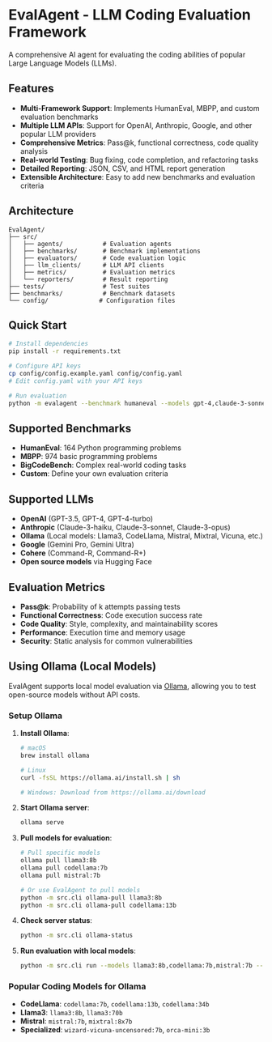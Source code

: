 # EvalAgent - LLM Coding Evaluation Framework

A comprehensive AI agent for evaluating the coding abilities of popular Large Language Models (LLMs).

## Features

- **Multi-Framework Support**: Implements HumanEval, MBPP, and custom evaluation benchmarks
- **Multiple LLM APIs**: Support for OpenAI, Anthropic, Google, and other popular LLM providers
- **Comprehensive Metrics**: Pass@k, functional correctness, code quality analysis
- **Real-world Testing**: Bug fixing, code completion, and refactoring tasks
- **Detailed Reporting**: JSON, CSV, and HTML report generation
- **Extensible Architecture**: Easy to add new benchmarks and evaluation criteria

## Architecture

```
EvalAgent/
├── src/
│   ├── agents/           # Evaluation agents
│   ├── benchmarks/       # Benchmark implementations
│   ├── evaluators/       # Code evaluation logic
│   ├── llm_clients/      # LLM API clients
│   ├── metrics/          # Evaluation metrics
│   └── reporters/        # Result reporting
├── tests/                # Test suites
├── benchmarks/           # Benchmark datasets
└── config/              # Configuration files
```

## Quick Start

```bash
# Install dependencies
pip install -r requirements.txt

# Configure API keys
cp config/config.example.yaml config/config.yaml
# Edit config.yaml with your API keys

# Run evaluation
python -m evalagent --benchmark humaneval --models gpt-4,claude-3-sonnet,llama3:8b --output results/
```

## Supported Benchmarks

- **HumanEval**: 164 Python programming problems
- **MBPP**: 974 basic programming problems  
- **BigCodeBench**: Complex real-world coding tasks
- **Custom**: Define your own evaluation criteria

## Supported LLMs

- **OpenAI** (GPT-3.5, GPT-4, GPT-4-turbo)
- **Anthropic** (Claude-3-haiku, Claude-3-sonnet, Claude-3-opus)
- **Ollama** (Local models: Llama3, CodeLlama, Mistral, Mixtral, Vicuna, etc.)
- **Google** (Gemini Pro, Gemini Ultra)
- **Cohere** (Command-R, Command-R+)
- **Open source models** via Hugging Face

## Evaluation Metrics

- **Pass@k**: Probability of k attempts passing tests
- **Functional Correctness**: Code execution success rate
- **Code Quality**: Style, complexity, and maintainability scores
- **Performance**: Execution time and memory usage
- **Security**: Static analysis for common vulnerabilities

## Using Ollama (Local Models)

EvalAgent supports local model evaluation via [Ollama](https://ollama.ai/), allowing you to test open-source models without API costs.

### Setup Ollama

1. **Install Ollama**:
   ```bash
   # macOS
   brew install ollama
   
   # Linux
   curl -fsSL https://ollama.ai/install.sh | sh
   
   # Windows: Download from https://ollama.ai/download
   ```

2. **Start Ollama server**:
   ```bash
   ollama serve
   ```

3. **Pull models for evaluation**:
   ```bash
   # Pull specific models
   ollama pull llama3:8b
   ollama pull codellama:7b
   ollama pull mistral:7b
   
   # Or use EvalAgent to pull models
   python -m src.cli ollama-pull llama3:8b
   python -m src.cli ollama-pull codellama:13b
   ```

4. **Check server status**:
   ```bash
   python -m src.cli ollama-status
   ```

5. **Run evaluation with local models**:
   ```bash
   python -m src.cli run --models llama3:8b,codellama:7b,mistral:7b --benchmark humaneval
   ```

### Popular Coding Models for Ollama

- **CodeLlama**: `codellama:7b`, `codellama:13b`, `codellama:34b`
- **Llama3**: `llama3:8b`, `llama3:70b`
- **Mistral**: `mistral:7b`, `mixtral:8x7b`
- **Specialized**: `wizard-vicuna-uncensored:7b`, `orca-mini:3b`